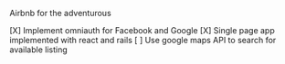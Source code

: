 Airbnb for the adventurous




[X] Implement omniauth for Facebook and Google
[X] Single page app implemented with react and rails
[ ] Use google maps API to search for available listing
 

